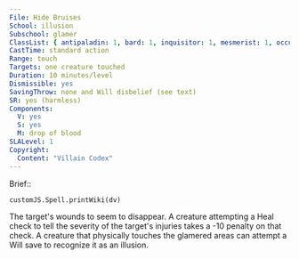 ```yaml
---
File: Hide Bruises
School: illusion
Subschool: glamer
ClassList: { antipaladin: 1, bard: 1, inquisitor: 1, mesmerist: 1, occultist: 1, psychic: 1, sorcerer: 1, wizard: 1, witch: 1 }
CastTime: standard action
Range: touch
Targets: one creature touched
Duration: 10 minutes/level
Dismissible: yes
SavingThrow: none and Will disbelief (see text)
SR: yes (harmless)
Components:
  V: yes
  S: yes
  M: drop of blood
SLALevel: 1
Copyright:
  Content: "Villain Codex"
---
```

Brief:: 

```dataviewjs
customJS.Spell.printWiki(dv)
```

The target's wounds to seem to disappear. A creature attempting a Heal check to tell the severity of the target's injuries takes a -10 penalty on that check. A creature that physically touches the glamered areas can attempt a Will save to recognize it as an illusion.
